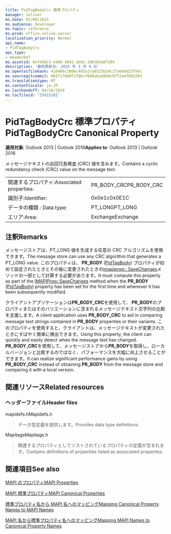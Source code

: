 ```yaml
---
title: PidTagBodyCrc 標準プロパティ
manager: soliver
ms.date: 03/09/2015
ms.audience: Developer
ms.topic: reference
ms.prod: office-online-server
localization_priority: Normal
api_name:
- PidTagBodyCrc
api_type:
- HeaderDef
ms.assetid: 6efe9dc3-e988-4042-ab02-2863b5e0f294
description: '最終更新日: 2015 年 3 月 9 日'
ms.openlocfilehash: 416486c3b06c485a1fa6525b54c37a6e0d23f56c
ms.sourcegitcommit: 8657170d071f9bcf680aba50b9c07f2a4fb82283
ms.translationtype: MT
ms.contentlocale: ja-JP
ms.lasthandoff: 04/28/2019
ms.locfileid: "33415181"
---
```

# <a name="pidtagbodycrc-canonical-property"></a><span data-ttu-id="69c06-103">PidTagBodyCrc 標準プロパティ</span><span class="sxs-lookup"><span data-stu-id="69c06-103">PidTagBodyCrc Canonical Property</span></span>

  
  
<span data-ttu-id="69c06-104">**適用対象**: Outlook 2013 | Outlook 2016</span><span class="sxs-lookup"><span data-stu-id="69c06-104">**Applies to**: Outlook 2013 | Outlook 2016</span></span> 
  
<span data-ttu-id="69c06-105">メッセージテキストの巡回冗長検査 (CRC) 値を含みます。</span><span class="sxs-lookup"><span data-stu-id="69c06-105">Contains a cyclic redundancy check (CRC) value on the message text.</span></span>
  
|||
|:-----|:-----|
|<span data-ttu-id="69c06-106">関連するプロパティ:</span><span class="sxs-lookup"><span data-stu-id="69c06-106">Associated properties:</span></span>  <br/> |<span data-ttu-id="69c06-107">PR_BODY_CRC</span><span class="sxs-lookup"><span data-stu-id="69c06-107">PR_BODY_CRC</span></span>  <br/> |
|<span data-ttu-id="69c06-108">識別子:</span><span class="sxs-lookup"><span data-stu-id="69c06-108">Identifier:</span></span>  <br/> |<span data-ttu-id="69c06-109">0x0e1c</span><span class="sxs-lookup"><span data-stu-id="69c06-109">0x0E1C</span></span>  <br/> |
|<span data-ttu-id="69c06-110">データの種類 : </span><span class="sxs-lookup"><span data-stu-id="69c06-110">Data type:</span></span>  <br/> |<span data-ttu-id="69c06-111">PT_LONG</span><span class="sxs-lookup"><span data-stu-id="69c06-111">PT_LONG</span></span>  <br/> |
|<span data-ttu-id="69c06-112">エリア:</span><span class="sxs-lookup"><span data-stu-id="69c06-112">Area:</span></span>  <br/> |<span data-ttu-id="69c06-113">Exchange</span><span class="sxs-lookup"><span data-stu-id="69c06-113">Exchange</span></span>  <br/> |
   
## <a name="remarks"></a><span data-ttu-id="69c06-114">注釈</span><span class="sxs-lookup"><span data-stu-id="69c06-114">Remarks</span></span>

<span data-ttu-id="69c06-115">メッセージストアは、PT_LONG 値を生成する任意の CRC アルゴリズムを使用できます。</span><span class="sxs-lookup"><span data-stu-id="69c06-115">The message store can use any CRC algorithm that generates a PT_LONG value.</span></span> <span data-ttu-id="69c06-116">このプロパティは、 **PR_BODY** ([PidTagBody](pidtagbody-canonical-property.md)) プロパティが初めて設定されたときとその後に変更されたときの[imapiprop:: SaveChanges](imapiprop-savechanges.md)メソッドの一部として計算する必要があります。</span><span class="sxs-lookup"><span data-stu-id="69c06-116">It must compute this property as part of the [IMAPIProp::SaveChanges](imapiprop-savechanges.md) method when the **PR_BODY** ([PidTagBody](pidtagbody-canonical-property.md)) property has been set for the first time and whenever it has been subsequently modified.</span></span>
  
<span data-ttu-id="69c06-117">クライアントアプリケーションは**PR_BODY_CRC**を使用して、 **PR_BODY**のプロパティまたはそのバリエーションに含まれるメッセージテキスト文字列の比較を支援します。</span><span class="sxs-lookup"><span data-stu-id="69c06-117">A client application uses **PR_BODY_CRC** to aid in comparing message text strings contained in **PR_BODY** properties or their variants.</span></span> <span data-ttu-id="69c06-118">このプロパティを使用すると、クライアントは、メッセージテキストが変更されたときにすばやく簡単に検出できます。</span><span class="sxs-lookup"><span data-stu-id="69c06-118">Using this property, the client can quickly and easily detect when the message text has changed.</span></span> <span data-ttu-id="69c06-119">**PR_BODY_CRC**を使用して、メッセージストアから**PR_BODY**を取得し、ローカルバージョンと比較するのではなく、パフォーマンスを大幅に向上させることができます。</span><span class="sxs-lookup"><span data-stu-id="69c06-119">It can realize significant performance gains by using **PR_BODY_CRC** instead of obtaining **PR_BODY** from the message store and comparing it with a local version.</span></span> 
  
## <a name="related-resources"></a><span data-ttu-id="69c06-120">関連リソース</span><span class="sxs-lookup"><span data-stu-id="69c06-120">Related resources</span></span>

### <a name="header-files"></a><span data-ttu-id="69c06-121">ヘッダーファイル</span><span class="sxs-lookup"><span data-stu-id="69c06-121">Header files</span></span>

<span data-ttu-id="69c06-122">mapidefs.h</span><span class="sxs-lookup"><span data-stu-id="69c06-122">Mapidefs.h</span></span>
  
> <span data-ttu-id="69c06-123">データ型定義を提供します。</span><span class="sxs-lookup"><span data-stu-id="69c06-123">Provides data type definitions.</span></span>
    
<span data-ttu-id="69c06-124">Mapitags</span><span class="sxs-lookup"><span data-stu-id="69c06-124">Mapitags.h</span></span>
  
> <span data-ttu-id="69c06-125">関連するプロパティとしてリストされているプロパティの定義が含まれます。</span><span class="sxs-lookup"><span data-stu-id="69c06-125">Contains definitions of properties listed as associated properties.</span></span>
    
## <a name="see-also"></a><span data-ttu-id="69c06-126">関連項目</span><span class="sxs-lookup"><span data-stu-id="69c06-126">See also</span></span>



[<span data-ttu-id="69c06-127">MAPI のプロパティ</span><span class="sxs-lookup"><span data-stu-id="69c06-127">MAPI Properties</span></span>](mapi-properties.md)
  
[<span data-ttu-id="69c06-128">MAPI 標準プロパティ</span><span class="sxs-lookup"><span data-stu-id="69c06-128">MAPI Canonical Properties</span></span>](mapi-canonical-properties.md)
  
[<span data-ttu-id="69c06-129">標準プロパティ名から MAPI 名へのマッピング</span><span class="sxs-lookup"><span data-stu-id="69c06-129">Mapping Canonical Property Names to MAPI Names</span></span>](mapping-canonical-property-names-to-mapi-names.md)
  
[<span data-ttu-id="69c06-130">MAPI 名から標準プロパティ名へのマッピング</span><span class="sxs-lookup"><span data-stu-id="69c06-130">Mapping MAPI Names to Canonical Property Names</span></span>](mapping-mapi-names-to-canonical-property-names.md)

